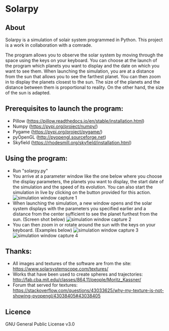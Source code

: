 # Solarpy

## About

Solarpy is a simulation of solair system programmed in Python. This project is a work in collaboration with a comrade.

The program allows you to observe the solar system by moving through the space using the keys on your keyboard. You can choose at the launch of the program which planets you want to display and the date on which you want to see them.
When launching the simulation, you are at a distance from the sun that allows you to see the farthest planet. You can then zoom in to display the planets closest to the sun. The size of the planets and the distance between them is proportional to reality. On the other hand, the size of the sun is adapted.


## Prerequisites to launch the program:
  - Pillow (https://pillow.readthedocs.io/en/stable/installation.html)
  - Numpy (https://pypi.org/project/numpy/)
  - Pygame (https://pypi.org/project/pygame/)
  - pyOpenGL (http://pyopengl.sourceforge.net)
  - Skyfield (https://rhodesmill.org/skyfield/installation.html)
  
  
## Using the program:
  - Run "solarpy.py"
  - You arrive at a parameter window like the one below where you choose the display parameters, the planets you want to display, the start date of the simulation and the speed of its evolution. You can also start the simulation in live by clicking on the button provided for this action.
  ![simulation window capture 1](https://user-images.githubusercontent.com/46789972/55513635-77ea2f80-5666-11e9-941e-88186a0a5124.png)
  - When launching the simulation, a new window opens and the solar system displays with the parameters you specified earlier and a distance from the center sufficient to see the planet furthest from the sun. (Screen shot below)
  ![simulation window capture 2](https://user-images.githubusercontent.com/46789972/55514387-39557480-5668-11e9-9c01-ee55d80fc8e9.png)
  - You can then zoom in or rotate around the sun with the keys on your keyboard. (Examples below)
  ![simulation window capture 3](https://user-images.githubusercontent.com/46789972/55514598-d44e4e80-5668-11e9-8785-fac277b91845.png)
  ![simulation window capture 4](https://user-images.githubusercontent.com/46789972/55514614-ddd7b680-5668-11e9-8836-a3e8e01a300b.png)

## Thanks:
  - All images and textures of the software are from the site: https://www.solarsystemscope.com/textures/
  - Works that have been used to create spheres and trajectories: http://fab.cba.mit.edu/classes/864.11/people/Moritz_Kassner/
  - Forum that served for textures: https://stackoverflow.com/questions/43033625/why-my-texture-is-not-showing-pyopengl/43038405#43038405
  
## Licence

GNU General Public License v3.0
